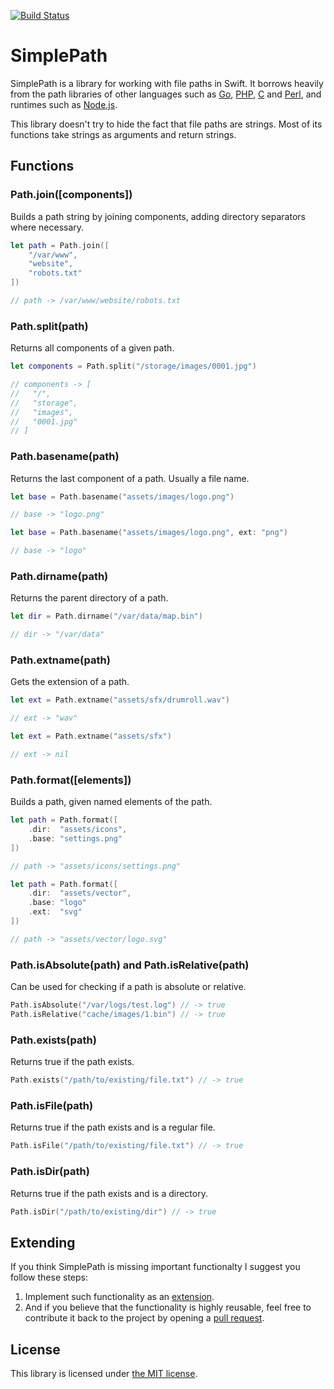 [![Build Status](https://travis-ci.org/raymondjavaxx/SimplePath.svg?branch=master)](https://travis-ci.org/raymondjavaxx/SimplePath)

# SimplePath

SimplePath is a library for working with file paths in Swift. It borrows heavily from the path libraries of other languages such as [Go][golang-filepath], [PHP][php-basename], [C][c-dirname] and [Perl][perl-basename], and runtimes such as [Node.js][nodejs-path].

This library doesn't try to hide the fact that file paths are strings. Most of its functions take strings as arguments and return strings.

## Functions

### Path.join([components])

Builds a path string by joining components, adding directory separators where necessary.

```Swift
let path = Path.join([
    "/var/www",
    "website",
    "robots.txt"
])

// path -> /var/www/website/robots.txt
```

### Path.split(path)

Returns all components of a given path.

```Swift
let components = Path.split("/storage/images/0001.jpg")

// components -> [
//   "/",
//   "storage",
//   "images",
//   "0001.jpg"
// ]
```

### Path.basename(path)

Returns the last component of a path. Usually a file name.

```Swift
let base = Path.basename("assets/images/logo.png")

// base -> "logo.png"
```

```Swift
let base = Path.basename("assets/images/logo.png", ext: "png")

// base -> "logo"
```

### Path.dirname(path)

Returns the parent directory of a path.

```Swift
let dir = Path.dirname("/var/data/map.bin")

// dir -> "/var/data"
```

### Path.extname(path)

Gets the extension of a path.

```Swift
let ext = Path.extname("assets/sfx/drumroll.wav")

// ext -> "wav"
```

```Swift
let ext = Path.extname("assets/sfx")

// ext -> nil
```

### Path.format([elements])

Builds a path, given named elements of the path.

```Swift
let path = Path.format([
    .dir:  "assets/icons",
    .base: "settings.png"
])

// path -> "assets/icons/settings.png"
```

```Swift
let path = Path.format([
    .dir:  "assets/vector",
    .base: "logo"
    .ext:  "svg"
])

// path -> "assets/vector/logo.svg"
```

### Path.isAbsolute(path) and Path.isRelative(path)

Can be used for checking if a path is absolute or relative.

```Swift
Path.isAbsolute("/var/logs/test.log") // -> true
Path.isRelative("cache/images/1.bin") // -> true
```

### Path.exists(path)

Returns true if the path exists.

```Swift
Path.exists("/path/to/existing/file.txt") // -> true
```

### Path.isFile(path)

Returns true if the path exists and is a regular file.

```Swift
Path.isFile("/path/to/existing/file.txt") // -> true
```

### Path.isDir(path)

Returns true if the path exists and is a directory.

```Swift
Path.isDir("/path/to/existing/dir") // -> true
```

## Extending

If you think SimplePath is missing important functionalty I suggest you follow these steps:

1. Implement such functionality as an [extension][swift-extensions].
2. And if you believe that the functionality is highly reusable, feel free to contribute it back to the project by opening a [pull request][pull-request].

## License

This library is licensed under [the MIT license](LICENSE).

[golang-filepath]: https://golang.org/pkg/path/filepath/
[php-basename]: http://php.net/manual/en/function.basename.php
[c-dirname]: https://linux.die.net/man/3/dirname
[perl-basename]: https://perldoc.perl.org/File/Basename.html
[nodejs-path]: https://nodejs.org/api/path.html
[swift-extensions]: https://developer.apple.com/library/content/documentation/Swift/Conceptual/Swift_Programming_Language/Extensions.html
[pull-request]: https://github.com/raymondjavaxx/SimplePath/pulls
